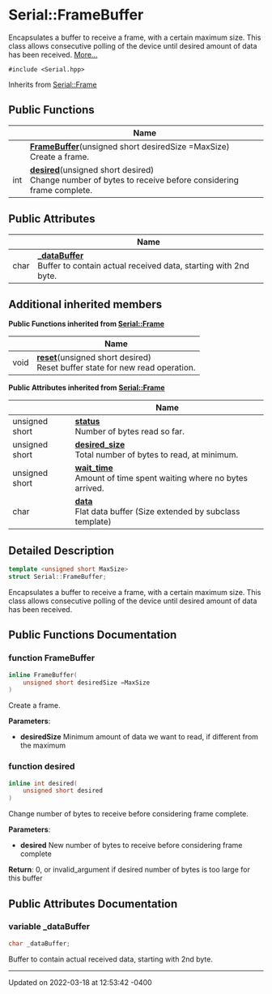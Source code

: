 # Serial::FrameBuffer


Encapsulates a buffer to receive a frame, with a certain maximum size. This class allows consecutive polling of the device until desired amount of data has been received.  [More...](#detailed-description)


`#include <Serial.hpp>`

Inherits from [Serial::Frame](struct_serial_1_1_frame.md)

## Public Functions

|                | Name           |
| -------------- | -------------- |
| | **[FrameBuffer](struct_serial_1_1_frame_buffer.md#function-framebuffer)**(unsigned short desiredSize =MaxSize)<br>Create a frame.  |
| int | **[desired](struct_serial_1_1_frame_buffer.md#function-desired)**(unsigned short desired)<br>Change number of bytes to receive before considering frame complete.  |

## Public Attributes

|                | Name           |
| -------------- | -------------- |
| char | **[_dataBuffer](struct_serial_1_1_frame_buffer.md#variable--databuffer)** <br>Buffer to contain actual received data, starting with 2nd byte.  |

## Additional inherited members

**Public Functions inherited from [Serial::Frame](struct_serial_1_1_frame.md)**

|                | Name           |
| -------------- | -------------- |
| void | **[reset](struct_serial_1_1_frame.md#function-reset)**(unsigned short desired)<br>Reset buffer state for new read operation.  |

**Public Attributes inherited from [Serial::Frame](struct_serial_1_1_frame.md)**

|                | Name           |
| -------------- | -------------- |
| unsigned short | **[status](struct_serial_1_1_frame.md#variable-status)** <br>Number of bytes read so far.  |
| unsigned short | **[desired_size](struct_serial_1_1_frame.md#variable-desired-size)** <br>Total number of bytes to read, at minimum.  |
| unsigned short | **[wait_time](struct_serial_1_1_frame.md#variable-wait-time)** <br>Amount of time spent waiting where no bytes arrived.  |
| char | **[data](struct_serial_1_1_frame.md#variable-data)** <br>Flat data buffer (Size extended by subclass template)  |


## Detailed Description

```cpp
template <unsigned short MaxSize>
struct Serial::FrameBuffer;
```

Encapsulates a buffer to receive a frame, with a certain maximum size. This class allows consecutive polling of the device until desired amount of data has been received. 
## Public Functions Documentation

### function FrameBuffer

```cpp
inline FrameBuffer(
    unsigned short desiredSize =MaxSize
)
```

Create a frame. 

**Parameters**: 

  * **desiredSize** Minimum amount of data we want to read, if different from the maximum 


### function desired

```cpp
inline int desired(
    unsigned short desired
)
```

Change number of bytes to receive before considering frame complete. 

**Parameters**: 

  * **desired** New number of bytes to receive before considering frame complete 


**Return**: 0, or invalid_argument if desired number of bytes is too large for this buffer 

## Public Attributes Documentation

### variable _dataBuffer

```cpp
char _dataBuffer;
```

Buffer to contain actual received data, starting with 2nd byte. 

-------------------------------

Updated on 2022-03-18 at 12:53:42 -0400